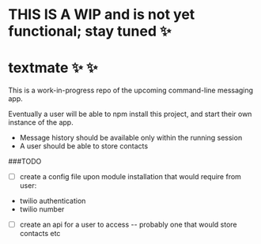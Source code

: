 # THIS IS A WIP and is not yet functional; stay tuned :sparkles:

# textmate :sparkles: :sparkles:

This is a work-in-progress repo of the upcoming command-line messaging app.

Eventually a user will be able to npm install this project, and start their own instance of the app. 
- Message history should be available only within the running session
- A user should be able to store contacts

###TODO
- [ ]  create a config file upon module installation that would require from user:
  - twilio authentication
  - twilio number
- [ ] create an api for a user to access -- probably one that would store contacts etc
